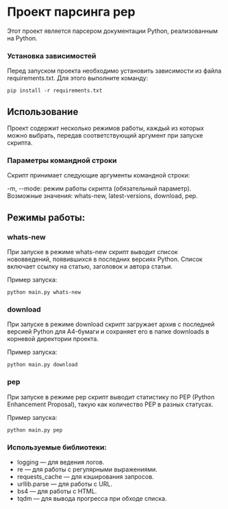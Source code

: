 # Проект парсинга pep

Этот проект является парсером документации Python, реализованным на Python.

### Установка зависимостей

Перед запуском проекта необходимо установить зависимости из файла requirements.txt. Для этого выполните команду:

```
pip install -r requirements.txt
```

## Использование

Проект содержит несколько режимов работы, каждый из которых можно выбрать, передав соответствующий аргумент при запуске скрипта.

### Параметры командной строки

Скрипт принимает следующие аргументы командной строки:

-m, --mode: режим работы скрипта (обязательный параметр). Возможные значения: whats-new, latest-versions, download, pep.

## Режимы работы:
### whats-new

При запуске в режиме whats-new скрипт выводит список нововведений, появившихся в последних версиях Python. Список включает ссылку на статью, заголовок и автора статьи.

Пример запуска:

```
python main.py whats-new
```

### download

При запуске в режиме download скрипт загружает архив с последней версией Python для A4-бумаги и сохраняет его в папке downloads в корневой директории проекта.

Пример запуска:

```
python main.py download
```

### pep

При запуске в режиме pep скрипт выводит статистику по PEP (Python Enhancement Proposal), такую как количество PEP в разных статусах.

Пример запуска:

```
python main.py pep
```

### Используемые библиотеки:
- logging — для ведения логов.
- re — для работы с регулярными выражениями.
- requests_cache — для кэширования запросов.
- urllib.parse — для работы с URL.
- bs4 — для работы с HTML.
- tqdm — для вывода прогресса при обходе списка.
